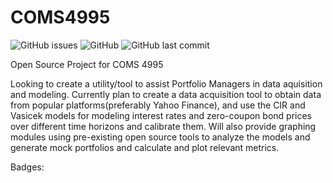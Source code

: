 # COMS4995

![GitHub issues](https://img.shields.io/github/issues/harshhacks/COMS4995?logo=Github)
![GitHub](https://img.shields.io/github/license/harshhacks/COMS4995?style=flat-square)
![GitHub last commit](https://img.shields.io/github/last-commit/harshhacks/COMS4995)

Open Source Project for COMS 4995


Looking to create a utility/tool to assist Portfolio Managers in data aquisition and modeling. Currently plan to create a data acquisition tool to obtain data from popular platforms(preferably Yahoo Finance), and use the CIR and Vasicek models for modeling interest rates and zero-coupon bond prices over different time horizons and calibrate them. Will also provide graphing modules using pre-existing open source tools to analyze the models and generate mock portfolios and calculate and plot relevant metrics.

Badges:


